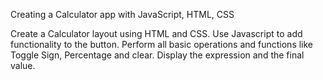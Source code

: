 Creating a Calculator app with JavaScript, HTML, CSS

Create a Calculator layout using HTML and CSS.
Use Javascript to add functionality to the button.
Perform all basic operations and functions like Toggle Sign, Percentage and clear.
Display the expression and the final value.

